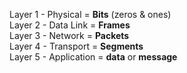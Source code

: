 Layer 1 - Physical = **Bits** (zeros & ones)  
Layer 2 - Data Link = **Frames**  
Layer 3 - Network = **Packets**  
Layer 4 - Transport = **Segments**  
Layer 5 - Application = **data** or **message**
